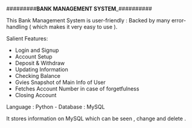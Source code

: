 #########________________________BANK MANAGEMENT SYSTEM_________________________##########

 This Bank Management System is user-friendly : Backed by many error-handling ( which makes it very easy to use ).

  Salient Features:
      
 - Login and Signup 
 - Account Setup
 - Deposit & Withdraw
 - Updating Information 
 - Checking Balance
 - Gvies Snapshot of Main Info of User 
 - Fetches Account Number in case of forgetfulness
 - Closing Account

 Language : Python - Database : MySQL 

It stores information on MySQL which can be seen , change and delete .
